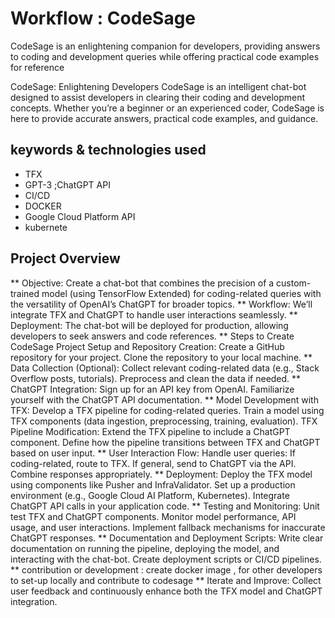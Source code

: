 # Workflow : CodeSage 
CodeSage is an enlightening companion for developers, providing answers to coding and development queries while offering practical code examples for reference

CodeSage: Enlightening Developers
CodeSage is an intelligent chat-bot designed to assist developers in clearing their coding and development concepts. Whether you’re a beginner or an experienced coder, CodeSage is here to provide accurate answers, practical code examples, and guidance.
## keywords & technologies used 
   - TFX
   - GPT-3 ;ChatGPT API
   - CI/CD
   - DOCKER
   - Google Cloud Platform API
   - kubernete
## Project Overview
 ** Objective: Create a chat-bot that combines the precision of a custom-trained model (using TensorFlow Extended) for coding-related queries with the versatility of OpenAI’s ChatGPT for broader topics.
 ** Workflow: We’ll integrate TFX and ChatGPT to handle user interactions seamlessly.
 ** Deployment: The chat-bot will be deployed for production, allowing developers to seek answers and code references.
 ** Steps to Create CodeSage
Project Setup and Repository Creation:
Create a GitHub repository for your project.
Clone the repository to your local machine.
 ** Data Collection (Optional):
Collect relevant coding-related data (e.g., Stack Overflow posts, tutorials).
Preprocess and clean the data if needed.
 ** ChatGPT Integration:
Sign up for an API key from OpenAI.
Familiarize yourself with the ChatGPT API documentation.
 ** Model Development with TFX:
Develop a TFX pipeline for coding-related queries.
Train a model using TFX components (data ingestion, preprocessing, training, evaluation).
TFX Pipeline Modification:
Extend the TFX pipeline to include a ChatGPT component.
Define how the pipeline transitions between TFX and ChatGPT based on user input.
 ** User Interaction Flow:
Handle user queries:
If coding-related, route to TFX.
If general, send to ChatGPT via the API.
Combine responses appropriately.
 ** Deployment:
Deploy the TFX model using components like Pusher and InfraValidator.
Set up a production environment (e.g., Google Cloud AI Platform, Kubernetes).
Integrate ChatGPT API calls in your application code.
 ** Testing and Monitoring:
Unit test TFX and ChatGPT components.
Monitor model performance, API usage, and user interactions.
Implement fallback mechanisms for inaccurate ChatGPT responses.
 ** Documentation and Deployment Scripts:
Write clear documentation on running the pipeline, deploying the model, and interacting with the chat-bot.
Create deployment scripts or CI/CD pipelines.
 ** contribution or development :
  create docker image , for other developers to set-up locally and contribute to codesage
 ** Iterate and Improve:
Collect user feedback and continuously enhance both the TFX model and ChatGPT integration.
